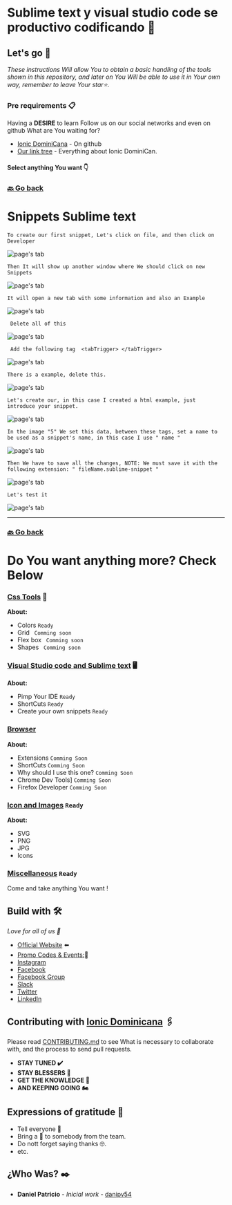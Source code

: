 <!-- @format -->

# Sublime text y visual studio code se productivo codificando 📌

## Let's go 🚀

_These instructions Will allow You to obtain a basic handling of the tools shown in this repository, and later on You Will be able to use it in Your own way, remember to leave Your star⭐._

### Pre requirements 📋

Having a **DESIRE** to learn
Follow us on our social networks and even on github What are You waiting for?

- [Ionic DominiCana](https://github.com/ionicdominiCana) - On github
- [Our link tree](https://www.sublimetext.com/3) - Everything about Ionic DominiCan.

#### Select anything You want 👇

### [🔙 Go back](https://github.com/ionicdominicana/Awesome-development-tools/blob/main/ides-tools/ides.md)

# Snippets Sublime text

```
To create our first snippet, Let's click on file, and then click on Developer
```

![page's tab](https://github.com/ionicdominicana/Awesome-development-tools/blob/main/ides-tools/sublime-Snippet/img/1.PNG)

```
Then It will show up another window where We should click on new Snippets
```

![page's tab](https://github.com/ionicdominicana/Awesome-development-tools/blob/main/ides-tools/sublime-Snippet/img/2.PNG)

```
It will open a new tab with some information and also an Example

```

![page's tab](https://github.com/ionicdominicana/Awesome-development-tools/blob/main/ides-tools/sublime-Snippet/img/3.PNG)

```
 Delete all of this
```

![page's tab](https://github.com/ionicdominicana/Awesome-development-tools/blob/main/ides-tools/sublime-Snippet/img/4.PNG)

```
 Add the following tag  <tabTrigger> </tabTrigger>
```

![page's tab](https://github.com/ionicdominicana/Awesome-development-tools/blob/main/ides-tools/sublime-Snippet/img/5.PNG)

```
There is a example, delete this.
```

![page's tab](https://github.com/ionicdominicana/Awesome-development-tools/blob/main/ides-tools/sublime-Snippet/img/6.PNG)

```
Let's create our, in this case I created a html example, just introduce your snippet.
```

![page's tab](https://github.com/ionicdominicana/Awesome-development-tools/blob/main/ides-tools/sublime-Snippet/img/7.PNG)

```
In the image "5" We set this data, between these tags, set a name to be used as a snippet's name, in this case I use " name "
```

![page's tab](https://github.com/ionicdominicana/Awesome-development-tools/blob/main/ides-tools/sublime-Snippet/img/8.PNG)

```
Then We have to save all the changes, NOTE: We must save it with the following extension: " fileName.sublime-snippet "
```

![page's tab](https://github.com/ionicdominicana/Awesome-development-tools/blob/main/ides-tools/sublime-Snippet/img/9.PNG)

```
Let's test it
```

![page's tab](https://github.com/ionicdominicana/Awesome-development-tools/blob/main/ides-tools/sublime-Snippet/img/10.gif)

---

### [🔙 Go back](https://github.com/ionicdominicana/Awesome-development-tools/blob/main/ides-tools/ides.md)

# Do You want anything more? Check Below

### [Css Tools](https://github.com/ionicdominicana/Awesome-development-tools/blob/main/css-Tools/CssTools.md) 🎨

**About:**

- Colors `Ready`
- Grid ` Comming soon`
- Flex box ` Comming soon`
- Shapes ` Comming soon`

### [Visual Studio code and Sublime text](https://github.com/ionicdominicana/Awesome-development-tools/blob/main/ides-tools/ides.md) 🖥️

**About:**

- Pimp Your IDE `Ready`
- ShortCuts `Ready`
- Create your own snippets `Ready`

### [Browser](https://github.com/ionicdominicana/Awesome-development-tools/blob/main/Browsers/browsers.md)

**About:**

- Extensions `Comming Soon`
- ShortCuts `Comming Soon`
- Why should I use this one? `Comming Soon`
- Chrome Dev Tools] `Comming Soon`
- Firefox Developer `Comming Soon`

### [Icon and Images](https://github.com/ionicdominicana/Awesome-development-tools/blob/main/css-Tools/CssTools.md) `Ready`

**About:**

- SVG
- PNG
- JPG
- Icons

### [Miscellaneous](https://github.com/ionicdominicana/Awesome-development-tools/blob/main/miscellaneous/miscellaneous.md) `Ready `

Come and take anything You want !

## Build with 🛠️

_Love for all of us 🥰_

- [Official Website](https://ionicdominicana.com) ⬅️
- [Promo Codes & Events:](https://ionicdominicana.com)🎁
- [Instagram](https://www.instagram.com/ionicdominicana/)
- [Facebook](https://www.facebook.com/IonicDominican/)
- [Facebook Group](https://www.facebook.com/groups/ionicdominican)
- [Slack](https://bit.ly/3nLfesW)
- [Twitter](https://twitter.com/ionicdominican)
- [LinkedIn](https://www.linkedin.com/groups/8873923/)

## Contributing with [Ionic Dominicana](https://github.com/ionicdominicana) 🖇️

Please read [CONTRIBUTING.md](https://github.com/ionicdominicana/Dev-sTools//master/CONTRIBUTING.md) to see What is necessary to collaborate with, and the process to send pull requests.

- **STAY TUNED ✔️**
- **STAY BLESSERS 👏**
- **GET THE KNOWLEDGE 🧠**
- **AND KEEPING GOING 🏍️**

## Expressions of gratitude 🎁

- Tell everyone 📢
- Bring a 🍺 to somebody from the team.
- Do nott forget saying thanks 🤓.
- etc.

## ¿Who Was? ✒️

- **Daniel Patricio** - _Inicial work_ - [danipv54](https://github.com/danipv54)
